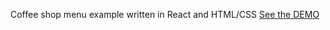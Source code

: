 Coffee shop menu example written in React and HTML/CSS
[See the DEMO](https://coffee-shop-menu-example.web.app/")
